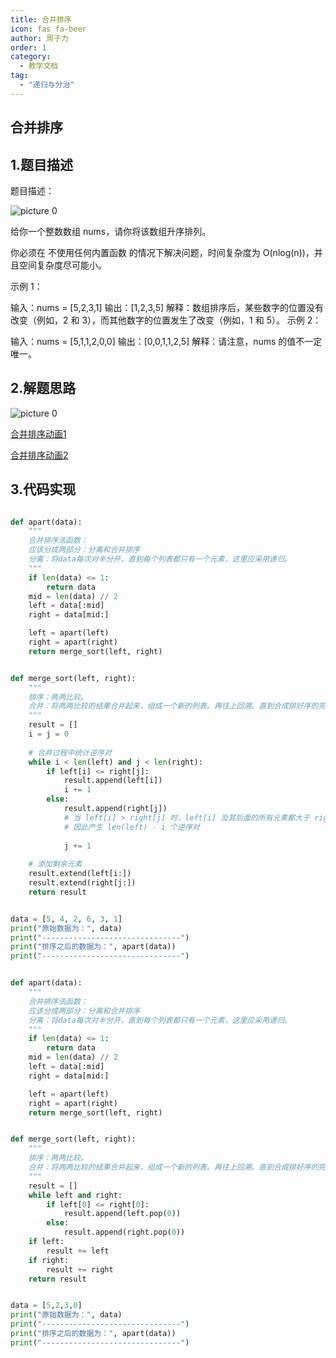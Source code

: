 ```yaml
---
title: 合并排序
icon: fas fa-beer
author: 周子力
order: 1
category:
  - 教学文档
tag:
  - "递归与分治"
---
```


## 合并排序
## 1.题目描述
题目描述：

![picture 0](https://oss.docs.z-xin.net/7ca9329325a0e560b6049baf0391459f892fd166801a9d829dce0bfacc5d4728.png)  

给你一个整数数组 nums，请你将该数组升序排列。

你必须在 不使用任何内置函数 的情况下解决问题，时间复杂度为 O(nlog(n))，并且空间复杂度尽可能小。

 

示例 1：

输入：nums = [5,2,3,1]
输出：[1,2,3,5]
解释：数组排序后，某些数字的位置没有改变（例如，2 和 3），而其他数字的位置发生了改变（例如，1 和 5）。
示例 2：

输入：nums = [5,1,1,2,0,0]
输出：[0,0,1,1,2,5]
解释：请注意，nums 的值不一定唯一。



## 2.解题思路

![picture 0](https://oss.docs.z-xin.net/c9fb7eb088a1b6fe583e1866f6ee81fc4cb03f4c568d61e8f7c28b94d8324752.png)  


[合并排序动画1](https://ask.qcloudimg.com/http-save/6436516/528ppgj54z.gif)

[合并排序动画2](https://i-blog.csdnimg.cn/direct/cc1443bd7a3348f39013f146a3c1f1ca.gif#pic_center)
## 3.代码实现

```python

def apart(data):
    """ 
    合并排序法函数： 
    应该分成两部分：分离和合并排序 
    分离：将data每次对半分开，直到每个列表都只有一个元素，这里应采用递归。 
    """
    if len(data) <= 1:
        return data
    mid = len(data) // 2
    left = data[:mid]
    right = data[mid:]

    left = apart(left)
    right = apart(right)
    return merge_sort(left, right)


def merge_sort(left, right):
    """ 
    排序：两两比较。 
    合并：将两两比较的结果合并起来，组成一个新的列表。再往上回溯。直到合成排好序的完整列表。 
    """
    result = []
    i = j = 0
    
    # 合并过程中统计逆序对
    while i < len(left) and j < len(right):
        if left[i] <= right[j]:
            result.append(left[i])
            i += 1
        else:
            result.append(right[j])
            # 当 left[i] > right[j] 时，left[i] 及其后面的所有元素都大于 right[j]
            # 因此产生 len(left) - i 个逆序对
            
            j += 1
    
    # 添加剩余元素
    result.extend(left[i:])
    result.extend(right[j:])
    return result


data = [5, 4, 2, 6, 3, 1]
print("原始数据为：", data)
print("-------------------------------")
print("排序之后的数据为：", apart(data))
print("-------------------------------")



```



```python
def apart(data):
    """ 
    合并排序法函数： 
    应该分成两部分：分离和合并排序 
    分离：将data每次对半分开，直到每个列表都只有一个元素，这里应采用递归。 
    """
    if len(data) <= 1:
        return data
    mid = len(data) // 2
    left = data[:mid]
    right = data[mid:]

    left = apart(left)
    right = apart(right)
    return merge_sort(left, right)


def merge_sort(left, right):
    """ 
    排序：两两比较。 
    合并：将两两比较的结果合并起来，组成一个新的列表。再往上回溯。直到合成排好序的完整列表。 
    """
    result = []
    while left and right:
        if left[0] <= right[0]:
            result.append(left.pop(0))
        else:
            result.append(right.pop(0))
    if left:
        result += left
    if right:
        result += right
    return result


data = [5,2,3,0]
print("原始数据为：", data)
print("-------------------------------")
print("排序之后的数据为：", apart(data))
print("-------------------------------")

```